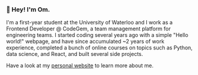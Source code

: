 ### 👋 Hey! I'm Om. 

I'm a first-year student at the University of Waterloo and I work as a Frontend Developer @ CodeGem, a team management platform for engineering teams. I started coding several years ago with a simple "Hello world!" webpage, and have since accumulated ~2 years of work experience, completed a bunch of online courses on topics such as Python, data science, and React, and built several side projects. 

Have a look at my [personal website](https://omgandhi.com/) to learn more about me. 

<!--
**omgandhi/omgandhi** is a ✨ _special_ ✨ repository because its `README.md` (this file) appears on your GitHub profile.

Here are some ideas to get you started:

- 🔭 I’m currently working on ...
- 🌱 I’m currently learning ...
- 👯 I’m looking to collaborate on ...
- 🤔 I’m looking for help with ...
- 💬 Ask me about ...
- 📫 How to reach me: ...
- 😄 Pronouns: ...
- ⚡ Fun fact: ...
-->
